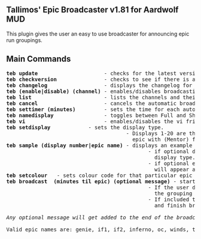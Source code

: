 Tallimos' Epic Broadcaster v1.81 for Aardwolf MUD
-------------------------------------------------
This plugin gives the user an easy to use broadcaster for announcing epic run groupings.

Main Commands
-------------
<pre>
<b>teb update</b>                     - checks for the latest version of plugin and installs it
<b>teb checkversion</b>               - checks to see if there is a newer version of the plugin available
<b>teb changelog</b>                  - displays the changelog for the plugin
<b>teb (enable|disable) (channel)</b> - enables/disables broadcasting for that particular channel
<b>teb list</b>                       - lists the channels and their broadcasting status
<b>teb cancel</b>                     - cancels the automatic broadcasting
<b>teb settimer (minutes)</b>         - sets the time for each automatic broacast
<b>teb namedisplay</b>                - toggles between Full and Short for epic name
<b>teb vi</b>                         - enables/disables the vi friendly option
<b>teb setdisplay <num></b>           - sets the display type.
                                      - Displays 1-20 are the normal displays, Displays 21-40 are similar but displays
                                        epic with (Mentor) flag
<b>teb sample (display number|epic name)</b> - displays an example of the broadcast message using current settings.
                                             - if optional display number is inputted the sample message will be of that
                                               display type.
                                             - if optional epic name is inputted it will show what the epic display name
                                               will appear as
<b>teb setcolour <epic name> <colourcode></b> - sets colour code for that particular epic
<b>teb broadcast <epic name> (minutes til epic) (optional message)</b> - starts the broadcasting system.
                                             - If the user does not input the number of minutes until the epic starts, then
                                               the grouping announcement will only broadcast once.
                                             - If included the system will figure out the number of broadcasts and will start
                                               and finish broadcasting automatically including a last call.

<i>Any optional message will get added to the end of the broadcast message</i>

Valid epic names are: genie, if1, if2, inferno, oc, winds, titan, terra, oldvanir, testmaze10 and trans
</pre>
